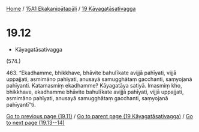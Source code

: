
[Home](/) / [15A1 Ekakanipātapāḷi](...md) / [19 Kāyagatāsativagga](../15A1/19.md)

# 19.12

* Kāyagatāsativagga

(574.)

463\. “Ekadhamme, bhikkhave, bhāvite bahulīkate avijjā pahīyati, vijjā uppajjati, asmimāno pahīyati, anusayā samugghātaṃ gacchanti, saṃyojanā pahīyanti. Katamasmiṃ ekadhamme? Kāyagatāya satiyā. Imasmiṃ kho, bhikkhave, ekadhamme bhāvite bahulīkate avijjā pahīyati, vijjā uppajjati, asmimāno pahīyati, anusayā samugghātaṃ gacchanti, saṃyojanā pahīyantī”ti.

[Go to previous page (19.11)](19.11.md) / [Go to parent page (19 Kāyagatāsativagga)](../15A1/19.md) / [Go to next page (19.13--14)](19.13--14.md)


